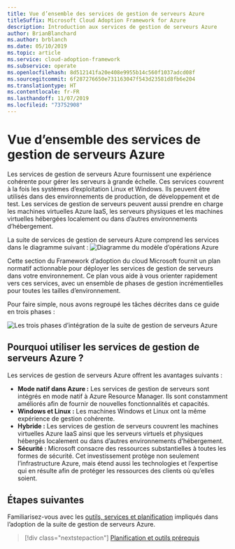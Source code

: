 ```yaml
---
title: Vue d’ensemble des services de gestion de serveurs Azure
titleSuffix: Microsoft Cloud Adoption Framework for Azure
description: Introduction aux services de gestion de serveurs Azure
author: BrianBlanchard
ms.author: brblanch
ms.date: 05/10/2019
ms.topic: article
ms.service: cloud-adoption-framework
ms.subservice: operate
ms.openlocfilehash: 8d512141fa20e408e9955b14c560f1037adcd08f
ms.sourcegitcommit: 6f287276650e731163047f543d23581d8fb6e204
ms.translationtype: HT
ms.contentlocale: fr-FR
ms.lasthandoff: 11/07/2019
ms.locfileid: "73752908"
---
```

# <a name="overview-of-azure-server-management-services"></a>Vue d’ensemble des services de gestion de serveurs Azure

Les services de gestion de serveurs Azure fournissent une expérience cohérente pour gérer les serveurs à grande échelle. Ces services couvrent à la fois les systèmes d’exploitation Linux et Windows. Ils peuvent être utilisés dans des environnements de production, de développement et de test. Les services de gestion de serveurs peuvent aussi prendre en charge les machines virtuelles Azure IaaS, les serveurs physiques et les machines virtuelles hébergées localement ou dans d’autres environnements d’hébergement.

La suite de services de gestion de serveurs Azure comprend les services dans le diagramme suivant : ![Diagramme du modèle d’opérations Azure](./media/operations-diagram.png)

Cette section du Framework d’adoption du cloud Microsoft fournit un plan normatif actionnable pour déployer les services de gestion de serveurs dans votre environnement. Ce plan vous aide à vous orienter rapidement vers ces services, avec un ensemble de phases de gestion incrémentielles pour toutes les tailles d’environnement.

Pour faire simple, nous avons regroupé les tâches décrites dans ce guide en trois phases :

![Les trois phases d’intégration de la suite de gestion de serveurs Azure](./media/operations-stages.png)

<!-- markdownlint-disable MD026 -->

## <a name="why-use-azure-server-management-services"></a>Pourquoi utiliser les services de gestion de serveurs Azure ?

Les services de gestion de serveurs Azure offrent les avantages suivants :

- **Mode natif dans Azure :** Les services de gestion de serveurs sont intégrés en mode natif à Azure Resource Manager. Ils sont constamment améliorés afin de fournir de nouvelles fonctionnalités et capacités.
- **Windows et Linux :** Les machines Windows et Linux ont la même expérience de gestion cohérente.
- **Hybride :** Les services de gestion de serveurs couvrent les machines virtuelles Azure IaaS ainsi que les serveurs virtuels et physiques hébergés localement ou dans d’autres environnements d’hébergement.
- **Sécurité :** Microsoft consacre des ressources substantielles à toutes les formes de sécurité. Cet investissement protège non seulement l’infrastructure Azure, mais étend aussi les technologies et l’expertise qui en résulte afin de protéger les ressources des clients où qu’elles soient.

## <a name="next-steps"></a>Étapes suivantes

Familiarisez-vous avec les [outils, services et planification](./prerequisites.md) impliqués dans l’adoption de la suite de gestion de serveurs Azure.

> [!div class="nextstepaction"]
> [Planification et outils prérequis](./prerequisites.md)
